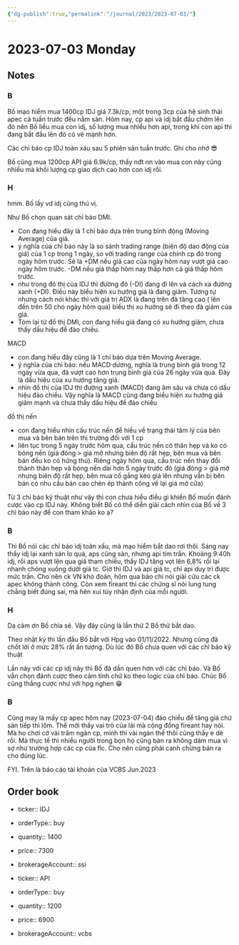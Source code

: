 ```yaml
---
{"dg-publish":true,"permalink":"/journal/2023/2023-07-03/"}
---
```


# 2023-07-03 Monday

## Notes

### B

Bố mạo hiểm mua 1400cp IDJ giá 7.3k/cp, một trong 3cp của hệ sinh thái apec cả tuần trước đều nằm sàn. Hôm nay, cp api và idj bắt đầu chớm lên đỏ nên Bố liều mua con idj, số lượng mua nhiều hơn api, trong khi con api thì đang bắt đầu lên đỏ có vẽ mạnh hơn.

Các chỉ báo cp IDJ toàn xáu sau 5 phiên sàn tuần trước. Ghi cho nhớ 😎

Bố cũng mua 1200cp API giá 6.9k/cp, thấy nđt nn vào mua con này cũng nhiều mà khối lượng cp giao dịch cao hơn con idj rồi.

### H

hmm. Bố lấy vd idj cũng thú vị.

Như Bố chọn quan sát chỉ báo DMI. 
- Con đang hiểu đây là 1 chỉ báo dựa trên trung bình động (Moving Average) của giá.
- ý nghĩa của chỉ báo này là so sánh trading range (biên độ dao động của giá) của 1 cp trong 1 ngày, so với trading range của chính cp đó trong ngày hôm trước. Sẽ là +DM nếu giá cao của ngày hôm nay vượt giá cao ngày hôm trước. -DM nếu giá thấp hôm nay thấp hơn cả giá thấp hôm trước.
- như trong đô thị của IDJ thì đường đỏ (-DI) đang đi lên và cách xa đường xanh (+DI). Điều này biểu hiện xu hướng giá là đang giảm. Tương tự nhưng cách nói khác thì với giá trị ADX là đang trên đà tăng cao ( lên đến trên 50 cho ngày hôm qua) biểu thị xu hướng sẽ đi theo đà giảm của giá.
- Tóm lại từ đồ thị DMI, con đang hiểu giá đang có xu hướng giảm, chưa thấy dấu hiệu để đảo chiều.

MACD
- con đang hiểu đây cũng là 1 chỉ báo dựa trên Moving Average.
- ý nghĩa của chỉ báo: nếu MACD dương, nghĩa là trung bình giá trong 12 ngày vừa qua, đã vượt cao hơn trung bình giá của 26 ngày vừa qua. Đây là dấu hiệu của xu hướng tăng giá.
- nhìn đồ thị của IDJ thì đường xanh (MACD) đang âm sâu và chưa có dấu hiệu đảo chiều. Vậy nghĩa là MACD cũng đang biểu hiện xu hướng giá giảm mạnh và chưa thấy dấu hiệu để đảo chiều

đồ thị nến
- con đang hiểu nhìn cấu trúc nến để hiểu về trạng thái tâm lý của bên mua và bên bán trên thị trường đối với 1 cp
- liên tục trong 5 ngày trước hôm qua, cấu trúc nến có thân hẹp và ko có bóng nến (giá đóng > giá mở nhưng biên độ rất hẹp, bên mua và bên bán đều ko có hứng thú). Riêng ngày hôm qua, cấu trúc nến thay đổi thành thân hẹp và bóng nến dài hơn 5 ngày trước đó (giá đóng > giá mở nhưng biên độ rất hẹp, bên mua cố gắng kéo giá lên nhưng vẫn bị bên bán có nhu cầu bán cao chèn ép thành công về lại giá mở cửa)

Từ 3 chỉ báo kỹ thuật như vậy thì con chưa hiểu điều gì khiến Bố muốn đánh cược vào cp IDJ này. Không biết Bố có thể diễn giải cách nhìn của Bố về 3 chỉ báo này để con tham khảo ko ạ?

### B

Thì Bố nói các chỉ báo idj toàn xấu, mà mạo hiểm bắt dao rơi thôi. Sáng nay thấy idj lại xanh sàn lo quá, aps cũng sàn, nhưng api tím trần. Khoảng 9:40h idj, rồi aps vượt lên qua giá tham chiếu, thấy IDJ tăng vọt lên 6,8% rồi lại nhanh chóng xuống dưới giá tc. Giờ thì IDJ và api giá tc, chỉ api duy trì được mức trần.
Cho nên ck VN khó đoán, hôm qua báo chí nói giải cứu các ck apec không thành công. Còn xem fireant thì các chứng sĩ nói lung tung chẳng biết đúng sai, mà hên xui tùy nhận định của mỗi người.

### H

Dạ cảm ơn Bố chia sẻ. Vậy đây cũng là lần thứ 2 Bố thử bắt dao.

Theo nhật ký thì lần đầu Bố bắt với Hpg vào 01/11/2022. Nhưng cũng đã chốt lời ở mức 28% rất ấn tượng. Dù lúc đó Bố chưa quen với các chỉ báo kỹ thuật

Lần này với các cp idj này thì Bố đã dần quen hơn với các chỉ báo. Và Bố vẫn chọn đánh cược theo cảm tính chứ ko theo logic của chỉ báo. Chúc Bố cũng thắng cược như với hpg nghen 😁

### B

Cũng may là mấy cp apec hôm nay (2023-07-04) đảo chiều để tăng giá chứ sàn tiếp thì lõm. Thế mới thấy vai trò của lái mà cộng đồng fireant hay nói. Mà họ chơi cờ vài trăm ngàn cp, mình thì vài ngàn thế thôi cũng thấy e dè rồi.
Mà thực tế thì nhiều người trong bọn họ cũng bàn ra không dám mua vì sợ như trường hợp các cp của flc. Cho nên cũng phải canh chừng bán ra cho đúng lúc.

FYI. Trên là báo cáo tài khoản của VCBS Jun.2023

## Order book

- ticker:: IDJ
- orderType:: buy
- quantity:: 1400
- price:: 7300
- brokerageAccount:: ssi

- ticker:: API
- orderType:: buy
- quantity:: 1200
- price:: 6900
- brokerageAccount:: vcbs
